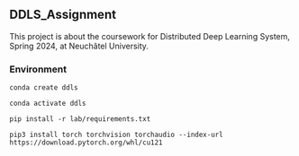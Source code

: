 ## DDLS_Assignment

This project is about the coursework for Distributed Deep Learning System, Spring 2024, at Neuchâtel University.

### Environment

`conda create ddls`

`conda activate ddls`

`pip install -r lab/requirements.txt`

`pip3 install torch torchvision torchaudio --index-url https://download.pytorch.org/whl/cu121`